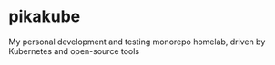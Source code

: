 # pikakube
My personal development and testing monorepo homelab, driven by Kubernetes and open-source tools
